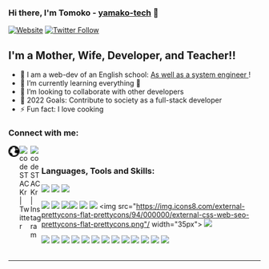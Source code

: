 ### Hi there, I'm Tomoko -  [yamako-tech][website] 👋 

[![Website](https://img.shields.io/website?label=ask-tech-gatsby.netlify.app&style=for-the-badge&url=https%3A%2F%2Fcodestackr.com)](https://ask-tech-gatsby.netlify.app/)
[![Twitter Follow](https://img.shields.io/twitter/follow/t_yamamomo?color=1DA1F2&logo=twitter&style=for-the-badge)](https://twitter.com/intent/follow?original_referer=https%3A%2F%2Fgithub.com%2Ft_yamamomo&screen_name=t_yamamomo)


## I'm a Mother, Wife, Developer, and Teacher!!

- 🔭 I am a web-dev of an English school: [As well as a system engineer ][school]!
- 🌱 I’m currently learning everything 🤣
- 👯 I’m looking to collaborate with other developers
- 🥅 2022 Goals: Contribute to society as a full-stack developer
- ⚡ Fun fact: I love cooking

### Connect with me:

[<img align="left" alt="ask-tech-gatsby.netlify.app" width="22px" src="https://raw.githubusercontent.com/iconic/open-iconic/master/svg/globe.svg" />][website]
[<img align="left" alt="codeSTACKr | Twitter" width="22px" src="https://cdn.jsdelivr.net/npm/simple-icons@v3/icons/twitter.svg" />][twitter]
[<img align="left" alt="codeSTACKr | Instagram" width="22px" src="https://cdn.jsdelivr.net/npm/simple-icons@v3/icons/instagram.svg" />][instagram]

<br />

### Languages, Tools and Skills:

<img src="https://img.icons8.com/dusk/64/000000/code.png" width="35px"/> <img src="https://img.icons8.com/dusk/64/000000/visual-studio-code-2019.png" width="35px"/> <img src="https://img.icons8.com/dusk/64/000000/pycharm.png" width="35px"/>

<img src="https://img.icons8.com/color/48/000000/django.png" width="35px"/> <img src="https://img.icons8.com/ios/50/000000/flask.png" width="35px"/> <img src="https://img.icons8.com/dusk/64/000000/python.png" width="35px"/><img src="https://img.icons8.com/dusk/64/000000/javascript.png" width="35px"/> <img src="https://img.icons8.com/dusk/64/000000/react.png" width="35px"/> <img src="https://img.icons8.com/dusk/64/000000/html-5.png" width="35px"/>
<img src="https://img.icons8.com/external-prettycons-flat-prettycons/94/000000/external-css-web-seo-prettycons-flat-prettycons.png"/ width="35px">
<img src="https://img.icons8.com/color/48/000000/bootstrap.png" width="35px"/>

<img src="https://img.icons8.com/dusk/64/000000/wordpress.png" width="35px"/>
<img src="https://img.icons8.com/dusk/64/000000/domain.png" width="35px"/>
<img src="https://img.icons8.com/dusk/64/000000/security-ssl.png" width="35px"/>
<img src="https://img.icons8.com/dusk/64/000000/server.png" width="35px"/>
<img src="https://img.icons8.com/material-rounded/24/000000/dns.png" width="35px"/>

<img src="https://img.icons8.com/dusk/64/000000/ssh.png" width="35px"/>
<img src="https://img.icons8.com/dusk/64/000000/share-2.png" width="35px"/>
<img src="https://img.icons8.com/color/48/000000/npm.png" width="35px"/>
<img src="https://img.icons8.com/fluency/48/000000/node-js.png" width="35px"/>
<img src="https://img.icons8.com/dusk/64/000000/postman-api.png" width="35px"/>

<img src="https://img.icons8.com/dusk/64/000000/marketing.png" width="35px"/>
<img src="https://img.icons8.com/external-inipagistudio-lineal-color-inipagistudio/64/000000/external-bilingual-language-learning-inipagistudio-lineal-color-inipagistudio.png" width="35px"/>
<img src="https://img.icons8.com/office/64/000000/training.png" width="35px"/>

<br />
<br />

---


[website]: https://ask-tech-gatsby.netlify.app/
[school]: https://ask946.com/
[twitter]: https://twitter.com/t_yamamomo
[youtube]: https://www.youtube.com/playlist?list=PL1TKyoLbKRjRQ42ITxiYfR0CQBPtcNShT
[instagram]: https://www.instagram.com/yamako2222
[linkedin]: https://linkedin.com/in/codeSTACKr
[webdevplaylist]: https://www.youtube.com/playlist?list=PLkwxH9e_vrAJ0WbEsFA9W3I1W-g_BTsbt
[jsplaylist]: https://www.youtube.com/playlist?list=PLkwxH9e_vrALRJKu7wfXby3MKeflhTu6B
[cssplaylist]: https://www.youtube.com/playlist?list=PLkwxH9e_vrALSdvZuEh6gqQdmDoDIoqz4
[reactplaylist]: https://www.youtube.com/playlist?list=PLkwxH9e_vrAK4TdffpxKY3QGyHCpxFcQ0
